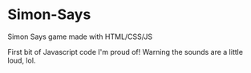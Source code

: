 # Simon-Says
Simon Says game made with HTML/CSS/JS

First bit of Javascript code I'm proud of!
Warning the sounds are a little loud, lol.
